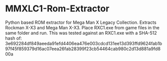 # MMXLC1-Rom-Extractor
Python based ROM extractor for Mega Man X Legacy Collection. Extracts Rockman X-X3 and Mega Man X-X3.
Place RXC1.exe from game files in the same folder and run.
This was tested against an RXC1.exe with a SHA-512 hash of: 3e692284df849aeeda91efd4406ea476e003cdcd131ee13d393ffd9624fab1b97f45f859379d16ac07eea26fab28399f23cb54464cab980c2d13d881a9fd800a
